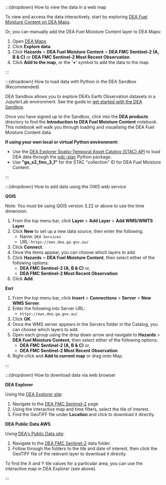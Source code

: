:::{dropdown} How to view the data in a web map

To view and access the data interactively, start by exploring [DEA Fuel Moisture Content on DEA Maps](https://maps.dea.ga.gov.au/).

Or, you can manually add the DEA Fuel Moisture Content layer to DEA Maps:

1. Open [DEA Maps](https://maps.dea.ga.gov.au).
2. Click **Explore data**.
3. Click **Hazards** &gt; **DEA Fuel Moisture Content** &gt; **DEA FMC Sentinel-2 (A, B & C)** or **DEA FMC Sentinel-2 Most Recent Observation**.
4. Click **Add to the map**, or the '**+**' symbol to add the data to the map.

:::

:::{dropdown} How to load data with Python in the DEA Sandbox (Recommended)

DEA Sandbox allows you to explore DEA’s Earth Observation datasets in a JupyterLab environment. See the guide to [get started with the DEA Sandbox](/guides/setup/Sandbox/sandbox/).

Once you have signed up to the Sandbox, click into the **DEA products** directory to find the **Introduction to DEA Fuel Moisture Content** notebook. This notebook will walk you through loading and visualising the DEA Fuel Moisture Content data.

**If using your own local or virtual Python environment:**
* Use the [DEA Explorer Spatio-Temporal Asset Catalog (STAC) API](https://knowledge.dea.ga.gov.au/guides/setup/gis/stac/) to load DEA data through the [odc-stac](https://odc-stac.readthedocs.io/en/latest/) Python package.
* Use **"ga_s2_fmc_3_1"** for the STAC "collection" ID for DEA Fuel Moisture Content.

:::

:::{dropdown} How to add data using the OWS web service

**QGIS**

Note: You must be using QGIS version 3.22 or above to use the time dimension.

1. From the top menu bar, click **Layer** &gt; **Add Layer** &gt; **Add WMS/WMTS Layer**.
2. Click **New** to set up a new data source, then enter the following.
    * Name: `DEA Services`
    * URL: `https://ows.dea.ga.gov.au/`
3. Click **Connect**.
4. Once the items appear, you can choose which layers to add.
5. Click **Hazards** &gt; **DEA Fuel Moisture Content**, then select either of the following options:
    * **DEA FMC Sentinel-2 (A, B & C)** or,
    * **DEA FMC Sentinel-2 Most Recent Observation**
6. Click **Add**.

**Esri**
1. From the top menu bar, click **Insert** &gt; **Connections** &gt; **Server** &gt; **New WMS Server**.
2. Enter the following into Server URL:
    * `https://ows.dea.ga.gov.au/`
3. Click **OK**.
4. Once the WMS server appears in the Servers folder in the Catalog, you can choose which layers to add.
5. Open each group using the drop down arrow and navigate to **Hazards** &gt; **DEA Fuel Moisture Content**, then select either of the following options:
    * **DEA FMC Sentinel-2 (A, B & C)** or,
    * **DEA FMC Sentinel-2 Most Recent Observation**
6. Right-click and **Add to current map** or drag onto Map.

:::

:::{dropdown} How to download data via web browser

**DEA Explorer**

Using the [DEA Explorer site](https://explorer.dea.ga.gov.au/products/):

1. Navigate to the [DEA FMC Sentinel-2](https://explorer.dea.ga.gov.au/products/ga_s2_fmc_3_1) page
2. Using the interactive map and time filters, select the tile of interest.
3. Find the GeoTIFF file under **Location** and click to download it directly.

**DEA Public Data AWS**

Using [DEA's Public Data site](https://data.dea.ga.gov.au/?prefix=derivative/):

1. Navigate to the [DEA FMC Sentinel-2](https://data.dea.ga.gov.au/?prefix=derivative/ga_s2_fmc_3_1/) data folder.
2. Follow through the folders to the tile and date of interest, then click the GeoTIFF file of the relevant layer to download it directly.

To find the X and Y tile values for a particular area, you can use the interactive map in DEA Explorer (see above).

:::
